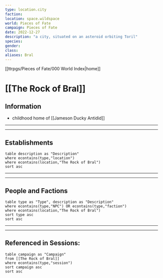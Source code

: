 ```yaml
---
type: location.city
faction: 
location: space.wildspace
world: Pieces of Fate
campaign: Pieces of Fate
date: 2022-12-27
description: "a city, situated on an asteroid orbiting Toril"
species: 
gender: 
class: 
aliases: Bral
---
```

[[ttrpgs/Pieces of Fate/000 World Index|home]]
# [[The Rock of Bral]]

## Information
- childhood home of [[Jameson Ducky Antidid]]


---
---

## Establishments

```dataview
table description as "Description"
where econtains(type,"location")
where econtains(location,"The Rock of Bral")
sort asc
```

---
---

## People and Factions

```dataview
table type as "Type", description as "Description"
where econtains(type,"NPC") OR econtains(type,"faction")
where econtains(location,"The Rock of Bral")
sort type asc
sort asc
```

---
---

## Referenced in Sessions:

```dataview
table campaign as "Campaign"
from [[The Rock of Bral]]
where econtains(type,"session")
sort campaign asc
sort asc
```